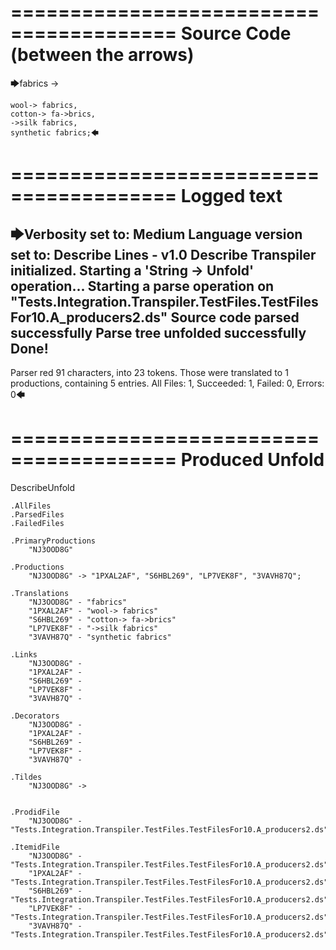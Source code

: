 ========================================
Source Code (between the arrows)
========================================

🡆fabrics ->

	wool-> fabrics,
	cotton-> fa->brics,
	->silk fabrics,
	synthetic fabrics;🡄

========================================
Logged text
========================================

🡆Verbosity set to: Medium
Language version set to: Describe Lines - v1.0
Describe Transpiler initialized.
Starting a 'String -> Unfold' operation...
Starting a parse operation on "Tests.Integration.Transpiler.TestFiles.TestFilesFor10.A_producers2.ds"
Source code parsed successfully
Parse tree unfolded successfully
Done!
------------------------
Parser red 91 characters, into 23 tokens.
Those were translated to 1 productions, containing 5 entries.
All Files: 1, Succeeded: 1, Failed: 0, Errors: 0🡄

========================================
Produced Unfold
========================================

DescribeUnfold

    .AllFiles
    .ParsedFiles
    .FailedFiles

    .PrimaryProductions
        "NJ3OOD8G" 

    .Productions
        "NJ3OOD8G" -> "1PXAL2AF", "S6HBL269", "LP7VEK8F", "3VAVH87Q";

    .Translations
        "NJ3OOD8G" - "fabrics"
        "1PXAL2AF" - "wool-> fabrics"
        "S6HBL269" - "cotton-> fa->brics"
        "LP7VEK8F" - "->silk fabrics"
        "3VAVH87Q" - "synthetic fabrics"

    .Links
        "NJ3OOD8G" - 
        "1PXAL2AF" - 
        "S6HBL269" - 
        "LP7VEK8F" - 
        "3VAVH87Q" - 

    .Decorators
        "NJ3OOD8G" - 
        "1PXAL2AF" - 
        "S6HBL269" - 
        "LP7VEK8F" - 
        "3VAVH87Q" - 

    .Tildes
        "NJ3OOD8G" -> 


    .ProdidFile
        "NJ3OOD8G" - "Tests.Integration.Transpiler.TestFiles.TestFilesFor10.A_producers2.ds"

    .ItemidFile
        "NJ3OOD8G" - "Tests.Integration.Transpiler.TestFiles.TestFilesFor10.A_producers2.ds"
        "1PXAL2AF" - "Tests.Integration.Transpiler.TestFiles.TestFilesFor10.A_producers2.ds"
        "S6HBL269" - "Tests.Integration.Transpiler.TestFiles.TestFilesFor10.A_producers2.ds"
        "LP7VEK8F" - "Tests.Integration.Transpiler.TestFiles.TestFilesFor10.A_producers2.ds"
        "3VAVH87Q" - "Tests.Integration.Transpiler.TestFiles.TestFilesFor10.A_producers2.ds"

